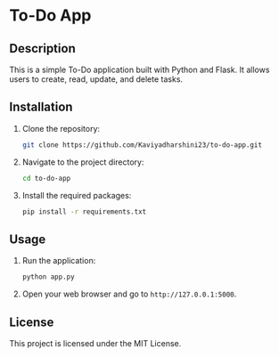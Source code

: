 # To-Do App

## Description
This is a simple To-Do application built with Python and Flask. It allows users to create, read, update, and delete tasks.

## Installation
1. Clone the repository:
   ```bash
   git clone https://github.com/Kaviyadharshini23/to-do-app.git
   ```
2. Navigate to the project directory:
   ```bash
   cd to-do-app
   ```
3. Install the required packages:
   ```bash
   pip install -r requirements.txt
   ```

## Usage
1. Run the application:
   ```bash
   python app.py
   ```
2. Open your web browser and go to `http://127.0.0.1:5000`.

## License
This project is licensed under the MIT License.
